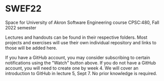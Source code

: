 # SWEF22
Space for University of Akron Software Engineering course CPSC:480, Fall 2022 semester

Lectures and handouts can be found in their respective folders. Most projects and exercises will use their own individual repository and links to those will be added here.

If you have a GitHub account, you may consider subscribing to certain notifications using the "Watch" button above. If you do not have a GitHub account, you will need to create one by week 4. We will cover an introduction to GitHub in lecture 5, Sept 7. No prior knowledge is required.
